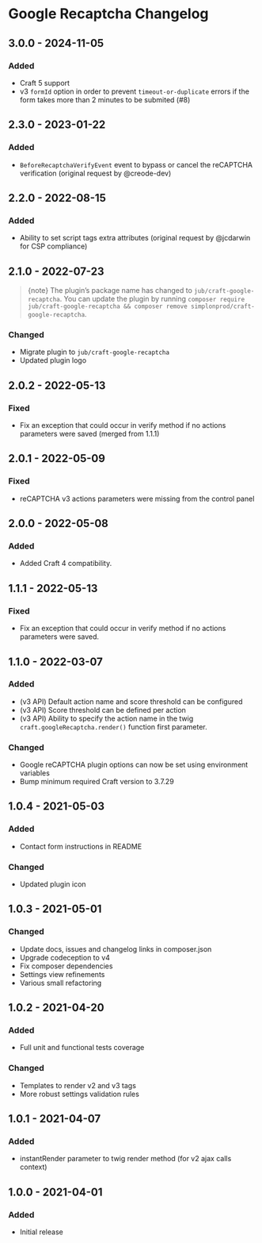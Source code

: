 # Google Recaptcha Changelog

## 3.0.0 - 2024-11-05

### Added
- Craft 5 support
- v3 `formId` option in order to prevent `timeout-or-duplicate` errors if the form takes more than 2 minutes to be submited (#8)

## 2.3.0 - 2023-01-22

### Added
- `BeforeRecaptchaVerifyEvent` event to bypass or cancel the reCAPTCHA verification (original request by @creode-dev)

## 2.2.0 - 2022-08-15

### Added
- Ability to set script tags extra attributes (original request by @jcdarwin for CSP compliance)

## 2.1.0 - 2022-07-23

> {note} The plugin’s package name has changed to `jub/craft-google-recaptcha`. You can update the plugin by running `composer require jub/craft-google-recaptcha && composer remove simplonprod/craft-google-recaptcha`.

### Changed
- Migrate plugin to `jub/craft-google-recaptcha`
- Updated plugin logo


## 2.0.2 - 2022-05-13
### Fixed
- Fix an exception that could occur in verify method if no actions parameters were saved (merged from 1.1.1)

## 2.0.1 - 2022-05-09

### Fixed
- reCAPTCHA v3 actions parameters were missing from the control panel

## 2.0.0 - 2022-05-08

### Added
- Added Craft 4 compatibility.

## 1.1.1 - 2022-05-13
### Fixed
- Fix an exception that could occur in verify method if no actions parameters were saved.

## 1.1.0 - 2022-03-07
### Added
- (v3 API) Default action name and score threshold can be configured
- (v3 API) Score threshold can be defined per action
- (v3 API) Ability to specify the action name in the twig `craft.googleRecaptcha.render()` function first parameter.

### Changed
- Google reCAPTCHA plugin options can now be set using environment variables
- Bump minimum required Craft version to 3.7.29

## 1.0.4 - 2021-05-03
### Added
- Contact form instructions in README

### Changed
- Updated plugin icon

## 1.0.3 - 2021-05-01
### Changed
- Update docs, issues and changelog links in composer.json
- Upgrade codeception to v4
- Fix composer dependencies
- Settings view refinements
- Various small refactoring

## 1.0.2 - 2021-04-20
### Added
- Full unit and functional tests coverage

### Changed
- Templates to render v2 and v3 tags
- More robust settings validation rules

## 1.0.1 - 2021-04-07
### Added
- instantRender parameter to twig render method (for v2 ajax calls context)

## 1.0.0 - 2021-04-01
### Added
- Initial release
